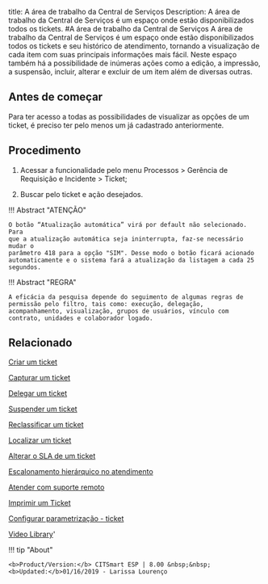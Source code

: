 title: A área de trabalho da Central de Serviços
Description: A área de trabalho da Central de Serviços é um espaço onde estão disponibilizados todos os tickets. 
#A área de trabalho da Central de Serviços
A área de trabalho da Central de Serviços é um espaço onde estão disponibilizados todos os tickets e seu histórico de atendimento, tornando a visualização de cada item com suas principais informações mais fácil. Neste espaço também há a possibilidade de inúmeras ações como a edição, a impressão, a suspensão, incluir, alterar e excluir de um item além de diversas outras.

Antes de começar
----------------

Para ter acesso a todas as possibilidades de visualizar as opções de um
ticket, é preciso ter pelo menos um já cadastrado anteriormente.

Procedimento
------------

1.  Acessar a funcionalidade pelo menu Processos \> Gerência de Requisição e
    Incidente \> Ticket;

2.  Buscar pelo ticket e ação desejados.

!!! Abstract "ATENÇÃO"  

    O botão “Atualização automática” virá por default não selecionado. Para
    que a atualização automática seja ininterrupta, faz-se necessário mudar o
    parâmetro 418 para a opção "SIM". Desse modo o botão ficará acionado
    automaticamente e o sistema fará a atualização da listagem a cada 25
    segundos.

!!! Abstract "REGRA"

    A eficácia da pesquisa depende do seguimento de algumas regras de permissão pelo filtro, tais como: execução, delegação,                 acompanhamento, visualização, grupos de usuários, vínculo com contrato, unidades e colaborador logado.


Relacionado
-----------

[Criar um ticket](/pt-br/citsmart-esp-8/processes/tickets/use/create-ticket.html)

[Capturar um ticket](/pt-br/citsmart-esp-8/processes/tickets/use/capture-ticket.html)

[Delegar um ticket](/pt-br/citsmart-esp-8/processes/tickets/use/delegate-ticket.html)

[Suspender um ticket](/pt-br/citsmart-esp-8/processes/tickets/use/suspend-ticket.html)

[Reclassificar um ticket](/pt-br/citsmart-esp-8/processes/tickets/use/reclassify-ticket.html)

[Localizar um ticket](/pt-br/citsmart-esp-8/processes/tickets/use/locate-a-ticket.html)

[Alterar o SLA de um ticket](/pt-br/citsmart-esp-8/processes/tickets/use/change-SLA-of-a-ticket.html)

[Escalonamento hierárquico no atendimento](/pt-br/citsmart-esp-8/processes/tickets/use/hierarchical-escalation-in-the-attendance.html)

[Atender com suporte remoto](/pt-br/citsmart-esp-8/processes/tickets/use/attend-with-remote-support.html)

[Imprimir um Ticket](/pt-br/citsmart-esp-8/processes/tickets/use/print-ticket.html)

[Configurar parametrização - ticket](/pt-br/citsmart-esp-8/platform-administration/parameters-list/configure-parametrization-ticket.html)

<i class='fa fa-youtube-play  fa-2x' style='color:#97ce17;vertical-align: middle;'> </i> [Video Library](https://www.youtube.com/playlist?list=PLB5qK2uzf2ROn4Xs6UdH84Ujzta2iJ6Ei)'

!!! tip "About"

    <b>Product/Version:</b> CITSmart ESP | 8.00 &nbsp;&nbsp;
    <b>Updated:</b>01/16/2019 - Larissa Lourenço

